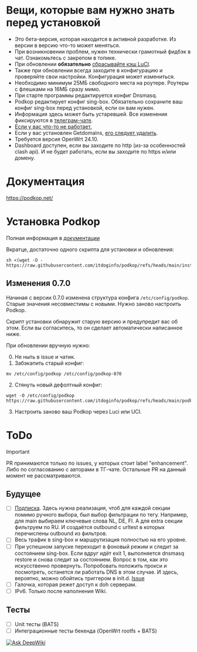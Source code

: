 # Вещи, которые вам нужно знать перед установкой

- Это бета-версия, которая находится в активной разработке. Из версии в версию что-то может меняться.
- При возникновении проблем, нужен технически грамотный фидбэк в чат. Ознакомьтесь с закрепом в топике.
- При обновлении **обязательно** [сбрасывайте кэш LuCI](https://podkop.net/docs/clear-browser-cache/).
- Также при обновлении всегда заходите в конфигурацию и проверяйте свои настройки. Конфигурация может измениться.
- Необходимо минимум 25МБ свободного места на роутере. Роутеры с флешками на 16МБ сразу мимо.
- При старте программы редактируется конфиг Dnsmasq.
- Podkop редактирует конфиг sing-box. Обязательно сохраните ваш конфиг sing-box перед установкой, если он вам нужен.
- Информация здесь может быть устаревшей. Все изменения фиксируются в [телеграм-чате](https://t.me/itdogchat/81758/420321).
- [Если у вас что-то не работает.](https://podkop.net/docs/diagnostics/)
- Если у вас установлен Getdomains, [его следует удалить](https://github.com/itdoginfo/domain-routing-openwrt?tab=readme-ov-file#%D1%81%D0%BA%D1%80%D0%B8%D0%BF%D1%82-%D0%B4%D0%BB%D1%8F-%D1%83%D0%B4%D0%B0%D0%BB%D0%B5%D0%BD%D0%B8%D1%8F).
- Требуется версия OpenWrt 24.10.
- Dashboard доступен, если вы заходите по http (из-за особенностей clash api). И не будет работать, если вы заходите по https и/или домену.

# Документация
https://podkop.net/

# Установка Podkop
Полная информация в [документации](https://podkop.net/docs/install/)

Вкратце, достаточно одного скрипта для установки и обновления:
```
sh <(wget -O - https://raw.githubusercontent.com/itdoginfo/podkop/refs/heads/main/install.sh)
```

## Изменения 0.7.0
Начиная с версии 0.7.0 изменена структура конфига `/etc/config/podkop`. Старые значения несовместимы с новыми. Нужно заново настроить Podkop.

Скрипт установки обнаружит старую версию и предупредит вас об этом. Если вы согласитесь, то он сделает автоматически написанное ниже.

При обновлении вручную нужно:

0. Не ныть в issue и чатик.
1. Забэкапить старый конфиг:
```
mv /etc/config/podkop /etc/config/podkop-070
```
2. Стянуть новый дефолтный конфиг:
```
wget -O /etc/config/podkop https://raw.githubusercontent.com/itdoginfo/podkop/refs/heads/main/podkop/files/etc/config/podkop
```
3. Настроить заново ваш Podkop через Luci или UCI.

# ToDo

> [!IMPORTANT]  
> PR принимаются только по issues, у которых стоит label "enhancement". Либо по согласованию с авторами в ТГ-чате. Остальные PR на данный момент не рассматриваются.

## Будущее
- [ ] [Подписка](https://github.com/itdoginfo/podkop/issues/118). Здесь нужна реализация, чтоб для каждой секции помимо ручного выбора, был выбор фильтрации по тегу. Например, для main выбираем ключевые слова NL, DE, FI. А для extra секции фильтруем по RU. И создаётся outbound c urltest в которых перечислены outbound из фильтров.
- [ ] Весь трафик в sing-box и маршрутизация полностью на его уровне.
- [ ] При успешном запуске переходит в фоновый режим и следит за состоянием sing-box. Если вдруг идёт exit 1, выполняется dnsmasq restore и снова следит за состоянием. Вопрос в том, как это искусственно провернуть. Попробовать положить прокси и посмотреть, останется ли работать DNS в этом случае. И здесь, вероятно, можно обойтись триггером в init.d. [Issue](https://github.com/itdoginfo/podkop/issues/111)
- [ ] Галочка, которая режет доступ к doh серверам.
- [ ] IPv6. Только после наполнения Wiki.

## Тесты
- [ ] Unit тесты (BATS)
- [ ] Интеграционные тесты бекенда (OpenWrt rootfs + BATS)

[![Ask DeepWiki](https://deepwiki.com/badge.svg)](https://deepwiki.com/itdoginfo/podkop)